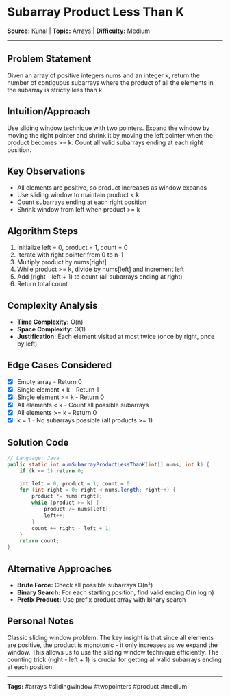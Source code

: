 # Subarray Product Less Than K

**Source:** Kunal | **Topic:** Arrays | **Difficulty:** Medium  

---

## Problem Statement
Given an array of positive integers nums and an integer k, return the number of contiguous subarrays where the product of all the elements in the subarray is strictly less than k.

## Intuition/Approach
Use sliding window technique with two pointers. Expand the window by moving the right pointer and shrink it by moving the left pointer when the product becomes >= k. Count all valid subarrays ending at each right position.

## Key Observations
- All elements are positive, so product increases as window expands
- Use sliding window to maintain product < k
- Count subarrays ending at each right position
- Shrink window from left when product >= k

## Algorithm Steps
1. Initialize left = 0, product = 1, count = 0
2. Iterate with right pointer from 0 to n-1
3. Multiply product by nums[right]
4. While product >= k, divide by nums[left] and increment left
5. Add (right - left + 1) to count (all subarrays ending at right)
6. Return total count

## Complexity Analysis
- **Time Complexity:** O(n)
- **Space Complexity:** O(1)
- **Justification:** Each element visited at most twice (once by right, once by left)

## Edge Cases Considered
- [x] Empty array - Return 0
- [x] Single element < k - Return 1
- [x] Single element >= k - Return 0
- [x] All elements < k - Count all possible subarrays
- [x] All elements >= k - Return 0
- [x] k = 1 - No subarrays possible (all products >= 1)

## Solution Code

```java
// Language: Java
public static int numSubarrayProductLessThanK(int[] nums, int k) {
    if (k <= 1) return 0;
    
    int left = 0, product = 1, count = 0;
    for (int right = 0; right < nums.length; right++) {
        product *= nums[right];
        while (product >= k) {
            product /= nums[left];
            left++;
        }
        count += right - left + 1;
    }
    return count;
}
```

## Alternative Approaches
- **Brute Force:** Check all possible subarrays O(n²)
- **Binary Search:** For each starting position, find valid ending O(n log n)
- **Prefix Product:** Use prefix product array with binary search

## Personal Notes
Classic sliding window problem. The key insight is that since all elements are positive, the product is monotonic - it only increases as we expand the window. This allows us to use the sliding window technique efficiently. The counting trick (right - left + 1) is crucial for getting all valid subarrays ending at each position.

---
**Tags:** #arrays #slidingwindow #twopointers #product #medium 